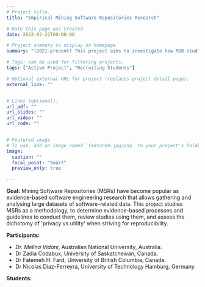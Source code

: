 ```yaml
---
# Project title.
title: "Empirical Mining Software Repositories Research"

# Date this page was created.
date: 2022-02-22T00:00:00

# Project summary to display on homepage.
summary: "(2021-present) This project aims to investigate how MSR studies are conducted and reported."

# Tags: can be used for filtering projects.
tags: ["Active Project", "Recruiting Students"]

# Optional external URL for project (replaces project detail page).
external_link: ""


# Links (optional).
url_pdf: ""
url_slides: ""
url_video: ""
url_code: ""


# Featured image
# To use, add an image named `featured.jpg/png` to your project's folder. 
image:
  caption: ""
  focal_point: "Smart"
  preview_only: true

---
```


**Goal:** Mining Software Repositories (MSRs) have become popular as evidence-based software engineering research that allows gathering and analysing large datasets of software-related data. This project studies MSRs as a methodology, to determine evidence-based processes and guidelines to conduct them, review studies using them, and assess the dichotomy of 'privacy vs utility' when striving for reproducibility.

**Participants:** 
- _Dr. Melina Vidoni_, Australian National University, Australia.
- Dr Zadia Codabux, University of Saskatchewan, Canada.
- Dr Fatemeh H. Fard, University of British Columbia, Canada.
- Dr Nicolas Díaz-Ferreyra, University of Technology Hamburg, Germany.


**Students:** 
